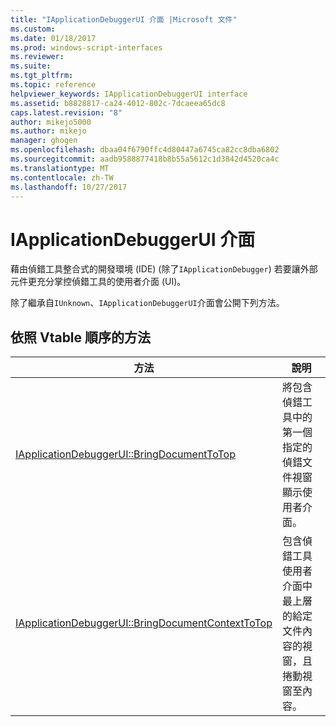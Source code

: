 ```yaml
---
title: "IApplicationDebuggerUI 介面 |Microsoft 文件"
ms.custom: 
ms.date: 01/18/2017
ms.prod: windows-script-interfaces
ms.reviewer: 
ms.suite: 
ms.tgt_pltfrm: 
ms.topic: reference
helpviewer_keywords: IApplicationDebuggerUI interface
ms.assetid: b8828817-ca24-4012-802c-7dcaeea65dc8
caps.latest.revision: "8"
author: mikejo5000
ms.author: mikejo
manager: ghogen
ms.openlocfilehash: dbaa04f6790ffc4d80447a6745ca82cc8dba6802
ms.sourcegitcommit: aadb9588877418b8b55a5612c1d3842d4520ca4c
ms.translationtype: MT
ms.contentlocale: zh-TW
ms.lasthandoff: 10/27/2017
---
```

# <a name="iapplicationdebuggerui-interface"></a>IApplicationDebuggerUI 介面
藉由偵錯工具整合式的開發環境 (IDE) (除了`IApplicationDebugger`) 若要讓外部元件更充分掌控偵錯工具的使用者介面 (UI)。  
  
 除了繼承自`IUnknown`、`IApplicationDebuggerUI`介面會公開下列方法。  
  
## <a name="methods-in-vtable-order"></a>依照 Vtable 順序的方法  
  
|方法|說明|  
|------------|-----------------|  
|[IApplicationDebuggerUI::BringDocumentToTop](../../winscript/reference/iapplicationdebuggerui-bringdocumenttotop.md)|將包含偵錯工具中的第一個指定的偵錯文件視窗顯示使用者介面。|  
|[IApplicationDebuggerUI::BringDocumentContextToTop](../../winscript/reference/iapplicationdebuggerui-bringdocumentcontexttotop.md)|包含偵錯工具使用者介面中最上層的給定文件內容的視窗，且捲動視窗至內容。|